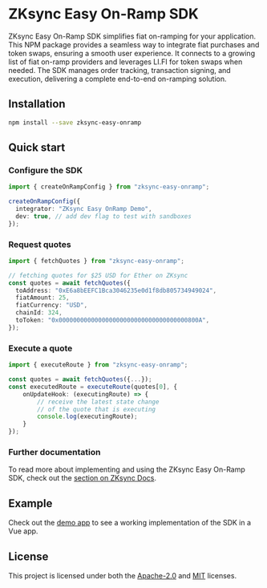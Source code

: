 # ZKsync Easy On-Ramp SDK

ZKsync Easy On-Ramp SDK simplifies fiat on-ramping for your application.
This NPM package provides a seamless way to integrate fiat purchases and token swaps, ensuring a
smooth user experience.
It connects to a growing list of fiat on-ramp providers and leverages LI.FI for token swaps when
needed.
The SDK manages order tracking, transaction signing, and execution,
delivering a complete end-to-end on-ramping solution.

## Installation

```sh
npm install --save zksync-easy-onramp
```

## Quick start

### Configure the SDK

```ts
import { createOnRampConfig } from "zksync-easy-onramp";

createOnRampConfig({
  integrator: "ZKsync Easy OnRamp Demo",
  dev: true, // add dev flag to test with sandboxes
});
```

### Request quotes

```ts
import { fetchQuotes } from "zksync-easy-onramp";

// fetching quotes for $25 USD for Ether on ZKsync
const quotes = await fetchQuotes({
  toAddress: "0xE6a8bEEFC1Bca3046235e0d1f8db805734949024",
  fiatAmount: 25,
  fiatCurrency: "USD",
  chainId: 324,
  toToken: "0x000000000000000000000000000000000000800A",
});
```

### Execute a quote

```ts
import { executeRoute } from "zksync-easy-onramp";

const quotes = await fetchQuotes({...});
const executedRoute = executeRoute(quotes[0], {
    onUpdateHook: (executingRoute) => {
        // receive the latest state change
        // of the quote that is executing
        console.log(executingRoute);
    }
});
```

### Further documentation

To read more about implementing and using the ZKsync Easy On-Ramp SDK, check out the [section on
ZKsync Docs](https://docs.zksync.io/zksync-era/tooling/zksync-easy-onramp).

## Example

Check out the [demo app](https://github.com/matter-labs/zksync-easy-onramp/blob/main/apps/demo) to
see a working implementation of the SDK in a Vue app.

## License

This project is licensed under both the [Apache-2.0](https://github.com/matter-labs/zksync-easy-onramp/blob/LICENSE-APACHE) and [MIT](https://github.com/matter-labs/zksync-easy-onramp/blob/LICENSE-MIT) licenses.
